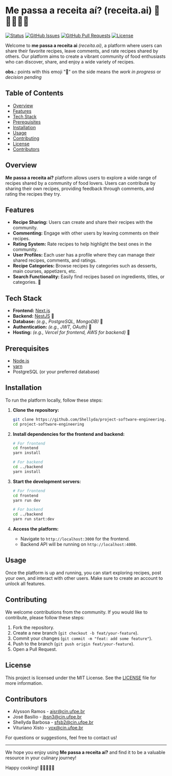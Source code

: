 # Me passa a receita aí? (receita.ai) 🍴👩‍🍳👨‍🍳

[![Status](https://img.shields.io/badge/status-active-success.svg)]()
[![GitHub Issues](https://img.shields.io/github/issues/IF977/if977-project-standards.svg)](https://github.com/Shellyda/project-software-engineering/issues)
[![GitHub Pull Requests](https://img.shields.io/github/issues-pr/IF977/if977-project-standards.svg)](https://github.com/Shellyda/project-software-engineering//pulls)
[![License](https://img.shields.io/badge/license-MIT-blue.svg)](/LICENSE)

Welcome to **me passa a receita ai** *(receita.ai)*, a platform where users can share their favorite recipes, leave comments, and rate recipes shared by others.
Our platform aims to create a vibrant community of food enthusiasts who can discover, share, and enjoy a wide variety of recipes.

**obs.:** points with this emoji "🚧" on the side means the *work in progress* or *decision pending*

## Table of Contents

- [Overview](#overview)
- [Features](#features)
- [Tech Stack](#tech-stack)
- [Prerequisites](#prerequisites)
- [Installation](#installation)
- [Usage](#usage)
- [Contributing](#contributing)
- [License](#license)
- [Contributors](#contributors)

## Overview

**Me passa a receita aí?** platform allows users to explore a wide range of recipes shared by a community of food lovers. Users can contribute by sharing their own recipes, providing feedback through comments, and rating the recipes they try.

## Features

- **Recipe Sharing:** Users can create and share their recipes with the community.
- **Commenting:** Engage with other users by leaving comments on their recipes.
- **Rating System:** Rate recipes to help highlight the best ones in the community.
- **User Profiles:** Each user has a profile where they can manage their shared recipes, comments, and ratings.
- **Recipe Categories:** Browse recipes by categories such as desserts, main courses, appetizers, etc.
- **Search Functionality:** Easily find recipes based on ingredients, titles, or categories. 🚧

## Tech Stack

- **Frontend:** [Next.js](https://nextjs.org/)
- **Backend:** [NestJS](https://nestjs.com/) 🚧
- **Database:** *(e.g., PostgreSQL, MongoDB)* 🚧
- **Authentication:** *(e.g., JWT, OAuth)* 🚧
- **Hosting:** *(e.g., Vercel for frontend, AWS for backend)* 🚧

## Prerequisites
- [Node.js](https://nodejs.org/)
- [yarn](https://yarnpkg.com/)
- PostgreSQL (or your preferred database)

## Installation

To run the platform locally, follow these steps:

1. **Clone the repository:**

    ```bash
    git clone https://github.com/Shellyda/project-software-engineering.git
    cd project-software-engineering
    ```

2. **Install dependencies for the frontend and backend:**

    ```bash
    # For frontend
    cd frontend
    yarn install

    # For backend
    cd ../backend
    yarn install
    ```

3. **Start the development servers:**

    ```bash
    # For frontend
    cd frontend
    yarn run dev

    # For backend
    cd ../backend
    yarn run start:dev
    ```

4. **Access the platform:**
   
   - Navigate to `http://localhost:3000` for the frontend.
   - Backend API will be running on `http://localhost:4000`.

## Usage

Once the platform is up and running, you can start exploring recipes, post your own, and interact with other users. Make sure to create an account to unlock all features.

## Contributing

We welcome contributions from the community. If you would like to contribute, please follow these steps:

1. Fork the repository.
2. Create a new branch (`git checkout -b feat/your-feature`).
3. Commit your changes (`git commit -m "feat: add some feature"`).
4. Push to the branch (`git push origin feat/your-feature`).
5. Open a Pull Request.

## License

This project is licensed under the MIT License. See the [LICENSE](LICENSE) file for more information.

## Contributors
- Alysson Ramos - ajsr@cin.ufpe.br
- José Basílio - jbsn3@cin.ufpe.br
- Shellyda Barbosa - sfsb2@cin.ufpe.br
- Vituriano Xisto - vox@cin.ufpe.br

For questions or suggestions, feel free to contact us!

---

We hope you enjoy using **Me passa a receita aí?** and find it to be a valuable resource in your culinary journey!

Happy cooking! 🍴👩‍🍳👨‍🍳
